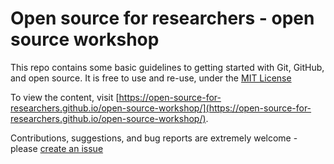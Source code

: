 # Open source for researchers - open source workshop

This repo contains some basic guidelines to getting started with Git, GitHub, and open source. It is free to use and re-use, under the [MIT License](LICENSE)

To view the content, visit [https://open-source-for-researchers.github.io/open-source-workshop/](https://open-source-for-researchers.github.io/open-source-workshop/).

Contributions, suggestions, and bug reports are extremely welcome - please [create an issue](issues/new)
